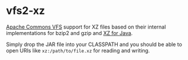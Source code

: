 # vfs2-xz

[Apache Commons VFS](https://commons.apache.org/proper/commons-vfs/) support for XZ files based on their internal 
implementations for bzip2 and gzip and [XZ for Java](http://tukaani.org/xz/java.html).

Simply drop the JAR file into your CLASSPATH and you should be able to open URIs like `xz:/path/to/file.xz` for reading
and writing.
